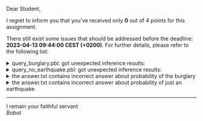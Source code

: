 Dear Student,

I regret to inform you that you've received only **0** out of 4 points for this assignment.

There still exist some issues that should be addressed before the deadline: **2023-04-13 09:44:00 CEST (+0200)**. For further details, please refer to the following list:

<details><summary>query_burglary.pbl: got unexpected inference results:</summary>&nbsp;*burglary: 0.77996642, while 0.78904026 has been expected</details>
<details><summary>query_no_earthquake.pbl: got unexpected inference results:</summary>&nbsp;*earthquake(none): 0.84175981, while 0.79399892 has been expected</details>
<details><summary>the answer.txt contains incorrect answer about probability of the burglary</summary></details>
<details><summary>the answer.txt contains incorrect answer about probability of just an earthquake</summary></details>

-----------
I remain your faithful servant\
_Bobot_